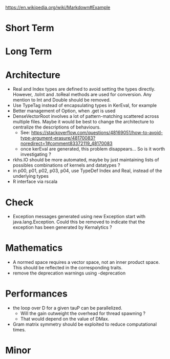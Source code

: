 https://en.wikipedia.org/wiki/Markdown#Example

# Short Term

# Long Term

# Architecture

  * Real and Index types are defined to avoid setting the types directly. However, .toInt and .toReal methods are used for conversion. Any mention to Int and Double should be removed.
  * Use TypeTag instead of encapsulating types in KerEval, for example
  * Better management of Option, when .get is used
  * DenseVectorRoot involves a lot of pattern-matching scattered across multiple files. Maybe it would be best to change the architecture to centralize the descriptions of behaviours.
    * See: https://stackoverflow.com/questions/48169051/how-to-avoid-type-argument-erasure/48170083?noredirect=1#comment83372119_48170083
    * once kerEval are generated, this problem disappears... So is it worth investigating ?
  * rkhs.IO should be more automated, maybe by just maintaining lists of possibles combinations of kernels and datatypes ?
  * in p00, p01, p02, p03, p04, use TypeDef Index and Real, instead of the underlying types
  * R interface via rscala

# Check

  * Exception messages generated using new Exception start with java.lang.Exception. Could this be removed to indicate that the exception has been generated by Kernalytics ?

# Mathematics

  * A normed space requires a vector space, not an inner product space. This should be reflected in the corresponding traits.
  * remove the deprecation warnings using -deprecation

# Performances

  * the loop over D for a given tauP can be parallelized.
    * Will the gain outweight the overhead for thread spawning ?
    * That would depend on the value of DMax.
  * Gram matrix symmetry should be exploited to reduce computational times.

# Minor 